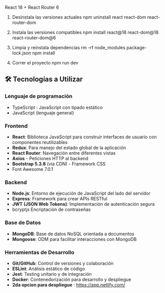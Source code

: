 React 18 + React Router 6
1. Desinstala las versiones actuales
  npm uninstall react react-dom react-router-dom

2. Instala las versiones compatibles
  npm install react@18 react-dom@18 react-router-dom@6

3. Limpia y reinstala dependencias
  rm -rf node_modules package-lock.json
  npm install

4. Correr el proyecto
  npm run dev

## 🛠️ Tecnologías a Utilizar

### Lenguaje de programación

- TypeScript : JavaScript con tipado estático
- JavaScript (lenguaje general)

### Frontend

- **React**: Biblioteca JavaScript para construir interfaces de usuario con componentes reutilizables
- **Redux**: Para manejo del estado global de la aplicación
- **React Router**: Navegación entre diferentes vistas
- **Axios** - Peticiones HTTP al backend
- **Bootstrap 5.3.8** (vía CDN) - Framework CSS
- Font Awesome 7.0.1

### Backend

- **Node.js**: Entorno de ejecución de JavaScript del lado del servidor
- **Express**: Framework para crear APIs RESTful
- **JWT (JSON Web Tokens)**: Implementación de autenticación segura
- bcryptjs Encriptación de contraseñas

### Base de Datos

- **MongoDB**: Base de datos NoSQL orientada a documentos
- **Mongoose**: ODM para facilitar interacciones con MongoDB

### Herramientas de Desarrollo

- **Git/GitHub**: Control de versiones y colaboración
- **ESLint**: Análisis estático de código
- **Jest**: Testing unitario y de integración
- **Docker**: Contenedorización para desarrollo y despliegue
- **2da opcion para despliegue** : https://app.netlify.com/

